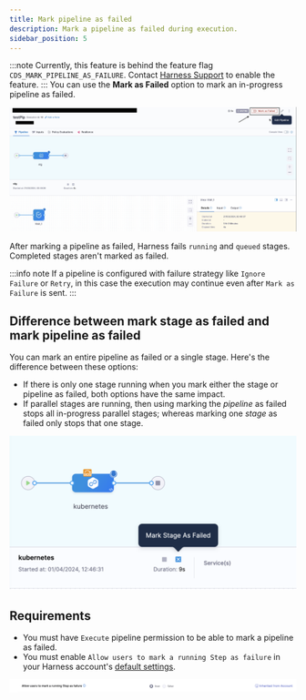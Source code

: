 ```yaml
---
title: Mark pipeline as failed
description: Mark a pipeline as failed during execution.
sidebar_position: 5
---
```


:::note
Currently, this feature is behind the feature flag `CDS_MARK_PIPELINE_AS_FAILURE`. Contact [Harness Support](mailto:support@harness.io) to enable the feature.
:::
You can use the **Mark as Failed** option to mark an in-progress pipeline as failed.

![](../static/make-pipeline-as-failed.png)

After marking a pipeline as failed, Harness fails `running` and `queued` stages. Completed stages aren't marked as failed.

:::info note
If a pipeline is configured with failure strategy like `Ignore Failure` or `Retry`, in this case the execution may continue even after `Mark as Failure` is sent. 
:::
## Difference between mark stage as failed and mark pipeline as failed

You can mark an entire pipeline as failed or a single stage. Here's the difference between these options:

- If there is only one stage running when you mark either the stage or pipeline as failed, both options have the same impact.
- If parallel stages are running, then using marking the *pipeline* as failed stops all in-progress parallel stages; whereas marking one *stage* as failed only stops that one stage.

![](../static/mark-stage-failed.png)

## Requirements

- You must have `Execute` pipeline permission to be able to mark a pipeline as failed.
- You must enable `Allow users to mark a running Step as failure` in your Harness account's [default settings](/docs/platform/settings/default-settings).

![](../static/mark_pipe_failed_settings.png)

